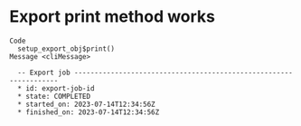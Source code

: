 # Export print method works

    Code
      setup_export_obj$print()
    Message <cliMessage>
      
      -- Export job ------------------------------------------------------------------
      * id: export-job-id
      * state: COMPLETED
      * started_on: 2023-07-14T12:34:56Z
      * finished_on: 2023-07-14T12:34:56Z
